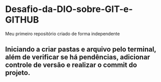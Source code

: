 # Desafio-da-DIO-sobre-GIT-e-GITHUB
Meu primeiro repositório criado de forma independente
## Iniciando a criar pastas e arquivo pelo terminal, além de verificar se há pendências, adicionar controle de versão e realizar o commit do projeto.
